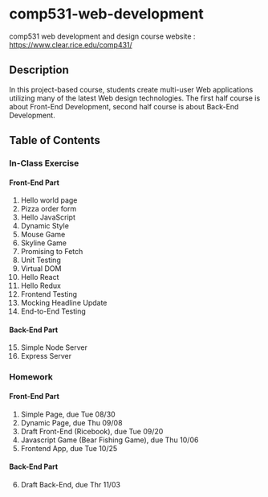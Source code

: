 # comp531-web-development
comp531 web development and design
course website : https://www.clear.rice.edu/comp431/

## Description
In this project-based course, students create multi-user Web applications utilizing many of the latest Web design technologies.
The first half course is about Front-End Development, second half course is about Back-End Development.


## Table of Contents
### In-Class Exercise
#### Front-End Part
1. Hello world page
2. Pizza order form
3. Hello JavaScript
4. Dynamic Style
5. Mouse Game
6. Skyline Game
7. Promising to Fetch
8. Unit Testing
9. Virtual DOM
10. Hello React
11. Hello Redux
12. Frontend Testing
13. Mocking Headline Update
14. End-to-End Testing
#### Back-End Part
15. Simple Node Server
16. Express Server

### Homework
#### Front-End Part
1. Simple Page, due Tue 08/30
2. Dynamic Page, due Thu 09/08
3. Draft Front-End (Ricebook), due Tue 09/20
4. Javascript Game (Bear Fishing Game), due Thu 10/06
5. Frontend App, due Tue 10/25

#### Back-End Part
6. Draft Back-End, due Thr 11/03